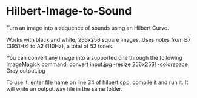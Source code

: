 # Hilbert-Image-to-Sound
Turn an image into a sequence of sounds using an Hilbert Curve.

Works with black and white, 256x256 square images.
Uses notes from B7 (3951Hz) to A2 (110Hz), a total of 52 tones.

You can convert any image into a supported one through the following ImageMagick command:
convert input.jpg -resize 256x256! -colorspace Gray output.jpg

To use it, enter file name on line 34 of hilbert.cpp, compile it and run it. It will write an output.wav file in the same folder.
